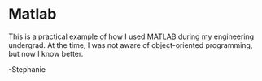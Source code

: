 # Matlab

This is a practical example of how I used MATLAB during my engineering undergrad. At the time, I was not aware of object-oriented programming, but now I know better. 

-Stephanie
